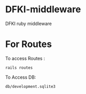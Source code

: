 # DFKI-middleware
DFKI ruby middleware

# For Routes 

To access Routes : 

``` rails routes ```

To Access DB: 

```db/development.sqlite3``` 